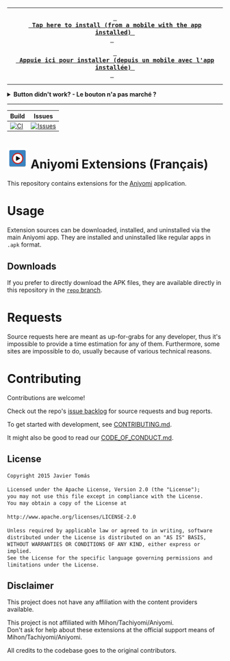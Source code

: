 <div align=center>

---

**[<kbd> <br> Tap here to install (from a mobile with the app installed) <br> </kbd>][link-install]** 

**[<kbd> <br> Appuie ici pour installer (depuis un mobile avec l'app installée) <br> </kbd>][link-install]** 

[link-install]: https://intradeus.github.io/http-protocol-redirector/?r=aniyomi://add-repo?url=https://codeberg.org/hollow/aniyomi-extensions-fr/media/branch/repo/index.min.json

---

</div>

<details><summary><b>Button didn't work? - Le bouton n'a pas marché ?</b>
</summary>

Copy that link and paste it in the "**anime** extension repo" page  
Copie ce lien et colle-le dans la page "**anime** extension repo"

[`https://codeberg.org/hollow/aniyomi-extensions-fr/media/branch/repo/index.min.json`][link-index]

[link-index]: https://codeberg.org/hollow/aniyomi-extensions-fr/media/branch/repo/index.min.json

</details>

---

| Build                      | Issues                                 |
|----------------------------|----------------------------------------|
| [![CI][badge-ci]][link-ci] | [![Issues][badge-issues]][link-issues] |

[badge-ci]: https://codeberg.org/hollow/aniyomi-extensions-fr/actions/workflows/build_push.yml/badge.svg?logo=forgejo
[link-ci]: https://codeberg.org/hollow/aniyomi-extensions-fr/actions/workflows/build_push.yml/runs/latest

[badge-issues]: https://codeberg.org/hollow/aniyomi-extensions-fr/badges/issues/open.svg
[link-issues]: https://codeberg.org/hollow/aniyomi-extensions-fr/issues

# ![app icon](./.github/readme-images/app-icon.png) Aniyomi Extensions (Français)

This repository contains extensions for the [Aniyomi](https://github.com/aniyomiorg/aniyomi) application.

# Usage

Extension sources can be downloaded, installed, and uninstalled via the main Aniyomi app.
They are installed and uninstalled like regular apps in `.apk` format.

## Downloads

If you prefer to directly download the APK files, they are available directly in this repository in the
[`repo` branch](https://codeberg.org/hollow/aniyomi-extensions-fr/src/branch/repo/apk).

# Requests

Source requests here are meant as up-for-grabs for any developer, thus it's impossible to provide a time estimation
for any of them. Furthermore, some sites are impossible to do, usually because of various technical reasons.

# Contributing

Contributions are welcome!

Check out the repo's [issue backlog](https://codeberg.org/hollow/aniyomi-extensions-fr/issues) for source requests
and bug reports.

To get started with development, see [CONTRIBUTING.md](./CONTRIBUTING.md).

It might also be good to read our [CODE_OF_CONDUCT.md](./CODE_OF_CONDUCT.md).

## License

    Copyright 2015 Javier Tomás

    Licensed under the Apache License, Version 2.0 (the "License");
    you may not use this file except in compliance with the License.
    You may obtain a copy of the License at

    http://www.apache.org/licenses/LICENSE-2.0

    Unless required by applicable law or agreed to in writing, software
    distributed under the License is distributed on an "AS IS" BASIS,
    WITHOUT WARRANTIES OR CONDITIONS OF ANY KIND, either express or implied.
    See the License for the specific language governing permissions and
    limitations under the License.

## Disclaimer

This project does not have any affiliation with the content providers available.

This project is not affiliated with Mihon/Tachiyomi/Aniyomi.  
Don't ask for help about these extensions at the official support means of Mihon/Tachiyomi/Aniyomi.

All credits to the codebase goes to the original contributors.
